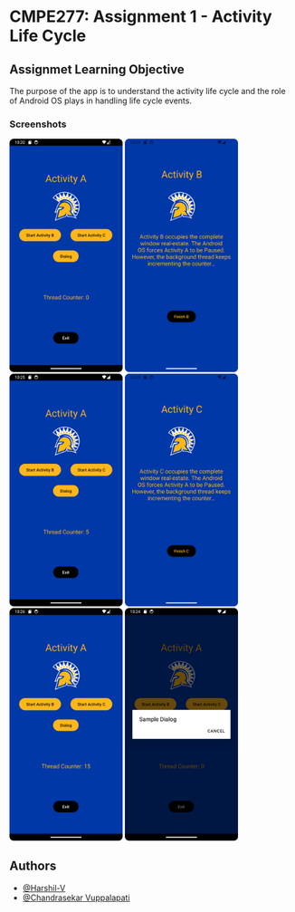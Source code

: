 # CMPE277: Assignment 1 - Activity Life Cycle

## Assignmet Learning Objective

The purpose of the app is to understand the activity life cycle and the role of Android OS plays in handling life cycle events.

### Screenshots

<img src="./screenshots/ActivityA.png" width="200" alt="Main Activity">
<img src="./screenshots/ActivityB.png" width="200">
<img src="./screenshots/ActivityA_B.png" width="200">
<img src="./screenshots/ActivityC.png" width="200">
<img src="./screenshots/ActivityA_C.png" width="200">
<img src="./screenshots/DialogBox.png" width="200">


## Authors

- [@Harshil-V](https://github.com/Harshil-V/) 
- [@Chandrasekar Vuppalapati](chandrasekar.vuppalapati@sjsu.edu)
